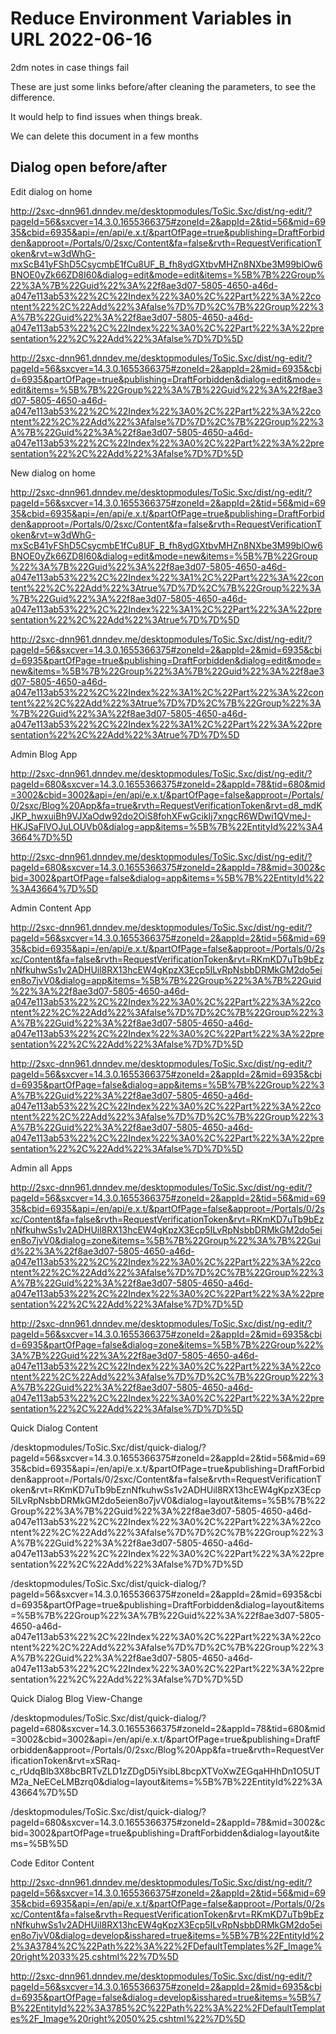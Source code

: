 # Reduce Environment Variables in URL 2022-06-16

2dm notes in case things fail

These are just some links before/after cleaning the parameters, to see the difference. 

It would help to find issues when things break.

We can delete this document in a few months


## Dialog open before/after

Edit dialog on home

http://2sxc-dnn961.dnndev.me/desktopmodules/ToSic.Sxc/dist/ng-edit/?pageId=56&sxcver=14.3.0.1655366375#zoneId=2&appId=2&tid=56&mid=6935&cbid=6935&api=/en/api/e.x.t/&partOfPage=true&publishing=DraftForbidden&approot=/Portals/0/2sxc/Content&fa=false&rvth=RequestVerificationToken&rvt=w3dWhG-mxScB41yFShD5CsycmbE1fCu8UF_B_fh8ydGXtbvMHZn8NXbe3M99blOw6BNOE0yZk66ZD8I60&dialog=edit&mode=edit&items=%5B%7B%22Group%22%3A%7B%22Guid%22%3A%22f8ae3d07-5805-4650-a46d-a047e113ab53%22%2C%22Index%22%3A0%2C%22Part%22%3A%22content%22%2C%22Add%22%3Afalse%7D%7D%2C%7B%22Group%22%3A%7B%22Guid%22%3A%22f8ae3d07-5805-4650-a46d-a047e113ab53%22%2C%22Index%22%3A0%2C%22Part%22%3A%22presentation%22%2C%22Add%22%3Afalse%7D%7D%5D

http://2sxc-dnn961.dnndev.me/desktopmodules/ToSic.Sxc/dist/ng-edit/?pageId=56&sxcver=14.3.0.1655366375#zoneId=2&appId=2&mid=6935&cbid=6935&partOfPage=true&publishing=DraftForbidden&dialog=edit&mode=edit&items=%5B%7B%22Group%22%3A%7B%22Guid%22%3A%22f8ae3d07-5805-4650-a46d-a047e113ab53%22%2C%22Index%22%3A0%2C%22Part%22%3A%22content%22%2C%22Add%22%3Afalse%7D%7D%2C%7B%22Group%22%3A%7B%22Guid%22%3A%22f8ae3d07-5805-4650-a46d-a047e113ab53%22%2C%22Index%22%3A0%2C%22Part%22%3A%22presentation%22%2C%22Add%22%3Afalse%7D%7D%5D


New dialog on home

http://2sxc-dnn961.dnndev.me/desktopmodules/ToSic.Sxc/dist/ng-edit/?pageId=56&sxcver=14.3.0.1655366375#zoneId=2&appId=2&tid=56&mid=6935&cbid=6935&api=/en/api/e.x.t/&partOfPage=true&publishing=DraftForbidden&approot=/Portals/0/2sxc/Content&fa=false&rvth=RequestVerificationToken&rvt=w3dWhG-mxScB41yFShD5CsycmbE1fCu8UF_B_fh8ydGXtbvMHZn8NXbe3M99blOw6BNOE0yZk66ZD8I60&dialog=edit&mode=new&items=%5B%7B%22Group%22%3A%7B%22Guid%22%3A%22f8ae3d07-5805-4650-a46d-a047e113ab53%22%2C%22Index%22%3A1%2C%22Part%22%3A%22content%22%2C%22Add%22%3Atrue%7D%7D%2C%7B%22Group%22%3A%7B%22Guid%22%3A%22f8ae3d07-5805-4650-a46d-a047e113ab53%22%2C%22Index%22%3A1%2C%22Part%22%3A%22presentation%22%2C%22Add%22%3Atrue%7D%7D%5D

http://2sxc-dnn961.dnndev.me/desktopmodules/ToSic.Sxc/dist/ng-edit/?pageId=56&sxcver=14.3.0.1655366375#zoneId=2&appId=2&mid=6935&cbid=6935&partOfPage=true&publishing=DraftForbidden&dialog=edit&mode=new&items=%5B%7B%22Group%22%3A%7B%22Guid%22%3A%22f8ae3d07-5805-4650-a46d-a047e113ab53%22%2C%22Index%22%3A1%2C%22Part%22%3A%22content%22%2C%22Add%22%3Atrue%7D%7D%2C%7B%22Group%22%3A%7B%22Guid%22%3A%22f8ae3d07-5805-4650-a46d-a047e113ab53%22%2C%22Index%22%3A1%2C%22Part%22%3A%22presentation%22%2C%22Add%22%3Atrue%7D%7D%5D


Admin Blog App

http://2sxc-dnn961.dnndev.me/desktopmodules/ToSic.Sxc/dist/ng-edit/?pageId=680&sxcver=14.3.0.1655366375#zoneId=2&appId=78&tid=680&mid=3002&cbid=3002&api=/en/api/e.x.t/&partOfPage=false&approot=/Portals/0/2sxc/Blog%20App&fa=true&rvth=RequestVerificationToken&rvt=d8_mdKJKP_hwxuiBh9VJXaOdw92do2OiS8fohXFwGcikIj7xngcR6WDwi1QVmeJ-HKJSaFlVOJuLOUVb0&dialog=app&items=%5B%7B%22EntityId%22%3A43664%7D%5D

http://2sxc-dnn961.dnndev.me/desktopmodules/ToSic.Sxc/dist/ng-edit/?pageId=680&sxcver=14.3.0.1655366375#zoneId=2&appId=78&mid=3002&cbid=3002&partOfPage=false&dialog=app&items=%5B%7B%22EntityId%22%3A43664%7D%5D


Admin Content App

http://2sxc-dnn961.dnndev.me/desktopmodules/ToSic.Sxc/dist/ng-edit/?pageId=56&sxcver=14.3.0.1655366375#zoneId=2&appId=2&tid=56&mid=6935&cbid=6935&api=/en/api/e.x.t/&partOfPage=false&approot=/Portals/0/2sxc/Content&fa=false&rvth=RequestVerificationToken&rvt=RKmKD7uTb9bEznNfkuhwSs1v2ADHUil8RX13hcEW4gKpzX3Ecp5ILvRpNsbbDRMkGM2do5eien8o7jvV0&dialog=app&items=%5B%7B%22Group%22%3A%7B%22Guid%22%3A%22f8ae3d07-5805-4650-a46d-a047e113ab53%22%2C%22Index%22%3A0%2C%22Part%22%3A%22content%22%2C%22Add%22%3Afalse%7D%7D%2C%7B%22Group%22%3A%7B%22Guid%22%3A%22f8ae3d07-5805-4650-a46d-a047e113ab53%22%2C%22Index%22%3A0%2C%22Part%22%3A%22presentation%22%2C%22Add%22%3Afalse%7D%7D%5D

http://2sxc-dnn961.dnndev.me/desktopmodules/ToSic.Sxc/dist/ng-edit/?pageId=56&sxcver=14.3.0.1655366375#zoneId=2&appId=2&mid=6935&cbid=6935&partOfPage=false&dialog=app&items=%5B%7B%22Group%22%3A%7B%22Guid%22%3A%22f8ae3d07-5805-4650-a46d-a047e113ab53%22%2C%22Index%22%3A0%2C%22Part%22%3A%22content%22%2C%22Add%22%3Afalse%7D%7D%2C%7B%22Group%22%3A%7B%22Guid%22%3A%22f8ae3d07-5805-4650-a46d-a047e113ab53%22%2C%22Index%22%3A0%2C%22Part%22%3A%22presentation%22%2C%22Add%22%3Afalse%7D%7D%5D


Admin all Apps

http://2sxc-dnn961.dnndev.me/desktopmodules/ToSic.Sxc/dist/ng-edit/?pageId=56&sxcver=14.3.0.1655366375#zoneId=2&appId=2&tid=56&mid=6935&cbid=6935&api=/en/api/e.x.t/&partOfPage=false&approot=/Portals/0/2sxc/Content&fa=false&rvth=RequestVerificationToken&rvt=RKmKD7uTb9bEznNfkuhwSs1v2ADHUil8RX13hcEW4gKpzX3Ecp5ILvRpNsbbDRMkGM2do5eien8o7jvV0&dialog=zone&items=%5B%7B%22Group%22%3A%7B%22Guid%22%3A%22f8ae3d07-5805-4650-a46d-a047e113ab53%22%2C%22Index%22%3A0%2C%22Part%22%3A%22content%22%2C%22Add%22%3Afalse%7D%7D%2C%7B%22Group%22%3A%7B%22Guid%22%3A%22f8ae3d07-5805-4650-a46d-a047e113ab53%22%2C%22Index%22%3A0%2C%22Part%22%3A%22presentation%22%2C%22Add%22%3Afalse%7D%7D%5D

http://2sxc-dnn961.dnndev.me/desktopmodules/ToSic.Sxc/dist/ng-edit/?pageId=56&sxcver=14.3.0.1655366375#zoneId=2&appId=2&mid=6935&cbid=6935&partOfPage=false&dialog=zone&items=%5B%7B%22Group%22%3A%7B%22Guid%22%3A%22f8ae3d07-5805-4650-a46d-a047e113ab53%22%2C%22Index%22%3A0%2C%22Part%22%3A%22content%22%2C%22Add%22%3Afalse%7D%7D%2C%7B%22Group%22%3A%7B%22Guid%22%3A%22f8ae3d07-5805-4650-a46d-a047e113ab53%22%2C%22Index%22%3A0%2C%22Part%22%3A%22presentation%22%2C%22Add%22%3Afalse%7D%7D%5D


Quick Dialog Content

/desktopmodules/ToSic.Sxc/dist/quick-dialog/?pageId=56&sxcver=14.3.0.1655366375#zoneId=2&appId=2&tid=56&mid=6935&cbid=6935&api=/en/api/e.x.t/&partOfPage=true&publishing=DraftForbidden&approot=/Portals/0/2sxc/Content&fa=false&rvth=RequestVerificationToken&rvt=RKmKD7uTb9bEznNfkuhwSs1v2ADHUil8RX13hcEW4gKpzX3Ecp5ILvRpNsbbDRMkGM2do5eien8o7jvV0&dialog=layout&items=%5B%7B%22Group%22%3A%7B%22Guid%22%3A%22f8ae3d07-5805-4650-a46d-a047e113ab53%22%2C%22Index%22%3A0%2C%22Part%22%3A%22content%22%2C%22Add%22%3Afalse%7D%7D%2C%7B%22Group%22%3A%7B%22Guid%22%3A%22f8ae3d07-5805-4650-a46d-a047e113ab53%22%2C%22Index%22%3A0%2C%22Part%22%3A%22presentation%22%2C%22Add%22%3Afalse%7D%7D%5D

/desktopmodules/ToSic.Sxc/dist/quick-dialog/?pageId=56&sxcver=14.3.0.1655366375#zoneId=2&appId=2&mid=6935&cbid=6935&partOfPage=true&publishing=DraftForbidden&dialog=layout&items=%5B%7B%22Group%22%3A%7B%22Guid%22%3A%22f8ae3d07-5805-4650-a46d-a047e113ab53%22%2C%22Index%22%3A0%2C%22Part%22%3A%22content%22%2C%22Add%22%3Afalse%7D%7D%2C%7B%22Group%22%3A%7B%22Guid%22%3A%22f8ae3d07-5805-4650-a46d-a047e113ab53%22%2C%22Index%22%3A0%2C%22Part%22%3A%22presentation%22%2C%22Add%22%3Afalse%7D%7D%5D


Quick Dialog Blog View-Change

/desktopmodules/ToSic.Sxc/dist/quick-dialog/?pageId=680&sxcver=14.3.0.1655366375#zoneId=2&appId=78&tid=680&mid=3002&cbid=3002&api=/en/api/e.x.t/&partOfPage=true&publishing=DraftForbidden&approot=/Portals/0/2sxc/Blog%20App&fa=true&rvth=RequestVerificationToken&rvt=xSRaq-c_rUdqBIb3X8bcBRTvZLD1zZDgD5iYsibL8bcpXTVoXwZEGqaHHhDn1O5UTM2a_NeECeLMBzrq0&dialog=layout&items=%5B%7B%22EntityId%22%3A43664%7D%5D

/desktopmodules/ToSic.Sxc/dist/quick-dialog/?pageId=680&sxcver=14.3.0.1655366375#zoneId=2&appId=78&mid=3002&cbid=3002&partOfPage=true&publishing=DraftForbidden&dialog=layout&items=%5B%5D



Code Editor Content

http://2sxc-dnn961.dnndev.me/desktopmodules/ToSic.Sxc/dist/ng-edit/?pageId=56&sxcver=14.3.0.1655366375#zoneId=2&appId=2&tid=56&mid=6935&cbid=6935&api=/en/api/e.x.t/&partOfPage=false&approot=/Portals/0/2sxc/Content&fa=false&rvth=RequestVerificationToken&rvt=RKmKD7uTb9bEznNfkuhwSs1v2ADHUil8RX13hcEW4gKpzX3Ecp5ILvRpNsbbDRMkGM2do5eien8o7jvV0&dialog=develop&isshared=true&items=%5B%7B%22EntityId%22%3A3784%2C%22Path%22%3A%22%2FDefaultTemplates%2F_Image%20right%2033%25.cshtml%22%7D%5D

http://2sxc-dnn961.dnndev.me/desktopmodules/ToSic.Sxc/dist/ng-edit/?pageId=56&sxcver=14.3.0.1655366375#zoneId=2&appId=2&mid=6935&cbid=6935&partOfPage=false&dialog=develop&isshared=true&items=%5B%7B%22EntityId%22%3A3785%2C%22Path%22%3A%22%2FDefaultTemplates%2F_Image%20right%2050%25.cshtml%22%7D%5D